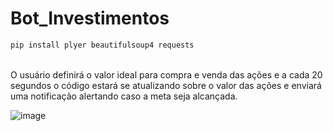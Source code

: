 # Bot_Investimentos
```bash
pip install plyer beautifulsoup4 requests
```
<br>
O usuário definirá o valor ideal para compra e venda das ações e a cada 20 segundos o código estará se atualizando sobre o valor das ações e enviará uma notificação alertando caso a meta seja alcançada.

![image](https://github.com/GiovanniMatos/Bot_Investimentos/assets/99231397/023b8505-a170-4838-a4eb-8cf6d0560012)

